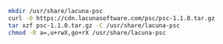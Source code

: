 ﻿```sh
mkdir /usr/share/lacuna-psc
curl -O https://cdn.lacunasoftware.com/psc/psc-1.1.0.tar.gz
tar xzf psc-1.1.0.tar.gz -C /usr/share/lacuna-psc
chmod -R a=,u+rwX,go+rX /usr/share/lacuna-psc
```
